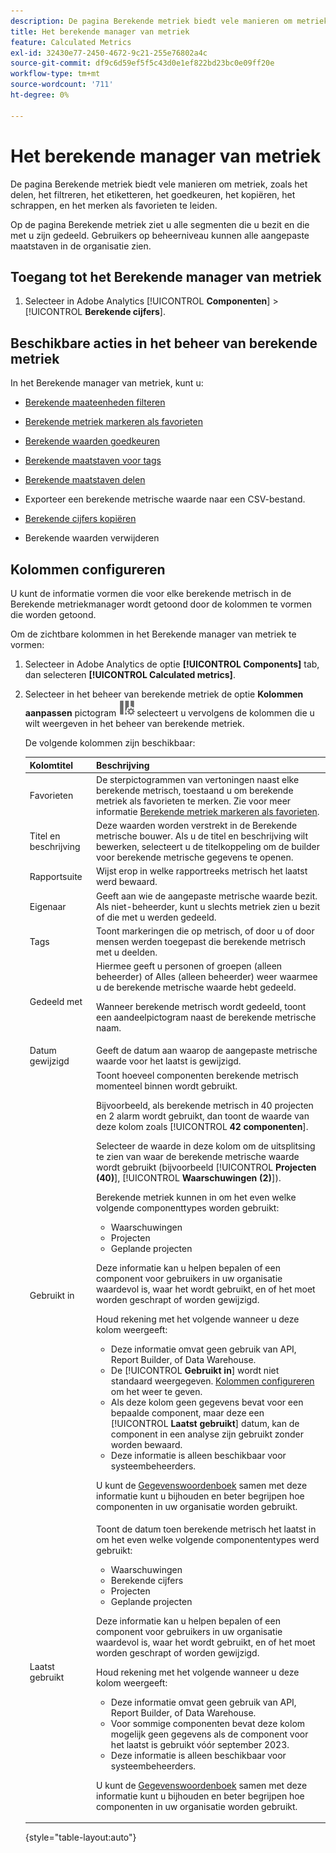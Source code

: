 ```yaml
---
description: De pagina Berekende metriek biedt vele manieren om metriek, zoals het delen, het filtreren, het etiketteren, het goedkeuren, het kopiëren, het schrappen, en het merken als favorieten te leiden.
title: Het berekende manager van metriek
feature: Calculated Metrics
exl-id: 32430e77-2450-4672-9c21-255e76802a4c
source-git-commit: df9c6d59ef5f5c43d0e1ef822bd23bc0e09ff20e
workflow-type: tm+mt
source-wordcount: '711'
ht-degree: 0%

---
```


# Het berekende manager van metriek

De pagina Berekende metriek biedt vele manieren om metriek, zoals het delen, het filtreren, het etiketteren, het goedkeuren, het kopiëren, het schrappen, en het merken als favorieten te leiden.

Op de pagina Berekende metriek ziet u alle segmenten die u bezit en die met u zijn gedeeld. Gebruikers op beheerniveau kunnen alle aangepaste maatstaven in de organisatie zien.

<!-- add screenshot -->

## Toegang tot het Berekende manager van metriek

1. Selecteer in Adobe Analytics [!UICONTROL **Componenten**] > [!UICONTROL **Berekende cijfers**].

## Beschikbare acties in het beheer van berekende metriek

In het Berekende manager van metriek, kunt u:

* [Berekende maateenheden filteren](/help/components/c-calcmetrics/c-workflow/cm-workflow/cm-filter.md)

* [Berekende metriek markeren als favorieten](/help/components/c-calcmetrics/c-workflow/cm-workflow/cm-favorite.md)

* [Berekende waarden goedkeuren](/help/components/c-calcmetrics/c-workflow/cm-workflow/cm-approving.md)

* [Berekende maatstaven voor tags](/help/components/c-calcmetrics/c-workflow/cm-workflow/cm-tagging.md)

* [Berekende maatstaven delen](/help/components/c-calcmetrics/c-workflow/cm-workflow/cm-sharing.md)

* Exporteer een berekende metrische waarde naar een CSV-bestand.

* [Berekende cijfers kopiëren](/help/components/c-calcmetrics/c-workflow/cm-workflow/cm-copy.md)

* Berekende waarden verwijderen

## Kolommen configureren

U kunt de informatie vormen die voor elke berekende metrisch in de Berekende metriekmanager wordt getoond door de kolommen te vormen die worden getoond.

Om de zichtbare kolommen in het Berekende manager van metriek te vormen:

1. Selecteer in Adobe Analytics de optie **[!UICONTROL Components]** tab, dan selecteren **[!UICONTROL Calculated metrics]**.

1. Selecteer in het beheer van berekende metriek de optie **Kolommen aanpassen** pictogram ![Het pictogram Kolommen aanpassen](assets/customize-columns-icon.png)selecteert u vervolgens de kolommen die u wilt weergeven in het beheer van berekende metriek.

   De volgende kolommen zijn beschikbaar:

   | Kolomtitel | Beschrijving |
   |---|---|
   | Favorieten | De sterpictogrammen van vertoningen naast elke berekende metrisch, toestaand u om berekende metriek als favorieten te merken. Zie voor meer informatie [Berekende metriek markeren als favorieten](/help/components/c-calcmetrics/c-workflow/cm-workflow/cm-favorite.md). |
   | Titel en beschrijving | Deze waarden worden verstrekt in de Berekende metrische bouwer. Als u de titel en beschrijving wilt bewerken, selecteert u de titelkoppeling om de builder voor berekende metrische gegevens te openen. |
   | Rapportsuite | Wijst erop in welke rapportreeks metrisch het laatst werd bewaard. |
   | Eigenaar | Geeft aan wie de aangepaste metrische waarde bezit. Als niet-beheerder, kunt u slechts metriek zien u bezit of die met u werden gedeeld. |
   | Tags | Toont markeringen die op metrisch, of door u of door mensen werden toegepast die berekende metrisch met u deelden. |
   | Gedeeld met | Hiermee geeft u personen of groepen (alleen beheerder) of Alles (alleen beheerder) weer waarmee u de berekende metrische waarde hebt gedeeld. <p>Wanneer berekende metrisch wordt gedeeld, toont een aandeelpictogram naast de berekende metrische naam.</p> |
   | Datum gewijzigd | Geeft de datum aan waarop de aangepaste metrische waarde voor het laatst is gewijzigd. |
   | Gebruikt in | Toont hoeveel componenten berekende metrisch momenteel binnen wordt gebruikt. <p>Bijvoorbeeld, als berekende metrisch in 40 projecten en 2 alarm wordt gebruikt, dan toont de waarde van deze kolom zoals [!UICONTROL **42 componenten**]. <p>Selecteer de waarde in deze kolom om de uitsplitsing te zien van waar de berekende metrische waarde wordt gebruikt (bijvoorbeeld [!UICONTROL **Projecten (40)**], [!UICONTROL **Waarschuwingen (2)**]).</p><p>Berekende metriek kunnen in om het even welke volgende componenttypes worden gebruikt:</p> <ul><li>Waarschuwingen</li><li>Projecten</li><li>Geplande projecten</li></ul><p>Deze informatie kan u helpen bepalen of een component voor gebruikers in uw organisatie waardevol is, waar het wordt gebruikt, en of het moet worden geschrapt of worden gewijzigd.</p><p>Houd rekening met het volgende wanneer u deze kolom weergeeft:</p><ul><li>Deze informatie omvat geen gebruik van API, Report Builder, of Data Warehouse.</li><li>De [!UICONTROL **Gebruikt in**] wordt niet standaard weergegeven. [Kolommen configureren](#configure-columns) om het weer te geven.</li><li>Als deze kolom geen gegevens bevat voor een bepaalde component, maar deze een [!UICONTROL **Laatst gebruikt**] datum, kan de component in een analyse zijn gebruikt zonder worden bewaard.</li><li>Deze informatie is alleen beschikbaar voor systeembeheerders.</li></ul><p>U kunt de [Gegevenswoordenboek](/help/analyze/analysis-workspace/components/data-dictionary/data-dictionary-overview.md) samen met deze informatie kunt u bijhouden en beter begrijpen hoe componenten in uw organisatie worden gebruikt.</p> |
   | Laatst gebruikt | Toont de datum toen berekende metrisch het laatst in om het even welke volgende componententypes werd gebruikt: <ul><li>Waarschuwingen</li><li>Berekende cijfers</li><li>Projecten</li><li>Geplande projecten</li></ul> <p>Deze informatie kan u helpen bepalen of een component voor gebruikers in uw organisatie waardevol is, waar het wordt gebruikt, en of het moet worden geschrapt of worden gewijzigd.</p><p>Houd rekening met het volgende wanneer u deze kolom weergeeft:</p><ul><li>Deze informatie omvat geen gebruik van API, Report Builder, of Data Warehouse.</li><li>Voor sommige componenten bevat deze kolom mogelijk geen gegevens als de component voor het laatst is gebruikt vóór september 2023.</li><li>Deze informatie is alleen beschikbaar voor systeembeheerders.</li></ul><p>U kunt de [Gegevenswoordenboek](/help/analyze/analysis-workspace/components/data-dictionary/data-dictionary-overview.md) samen met deze informatie kunt u bijhouden en beter begrijpen hoe componenten in uw organisatie worden gebruikt. |

   {style="table-layout:auto"}
